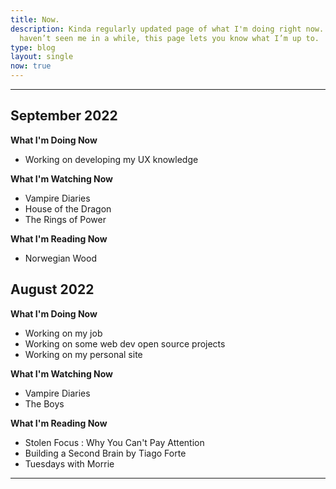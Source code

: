 ```yaml
---
title: Now.
description: Kinda regularly updated page of what I'm doing right now. If you
  haven’t seen me in a while, this page lets you know what I’m up to.
type: blog
layout: single
now: true
---
```

- - -

## September 2022

**What I'm Doing Now**

* Working on developing my UX knowledge

**What I'm Watching Now**

* Vampire Diaries
* House of the Dragon
* The Rings of Power

**What I'm Reading Now**

- Norwegian Wood

## August 2022

**What I'm Doing Now**

* Working on my job
* Working on some web dev open source projects
* Working on my personal site

**What I'm Watching Now**

* Vampire Diaries
* The Boys

**What I'm Reading Now**

* Stolen Focus : Why You Can't Pay Attention
* Building a Second Brain by Tiago Forte
* Tuesdays with Morrie

- - -
